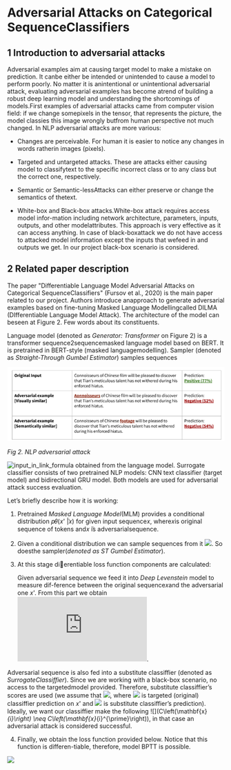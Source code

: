 # Adversarial Attacks on Categorical SequenceClassifiers

## **1  Introduction to adversarial attacks**

Adversarial examples aim at causing target model to make a mistake on prediction. It canbe either be intended or unintended to cause a model to perform poorly. No matter it is anintentional or unintentional adversarial attack, evaluating adversarial examples has become atrend of building a robust deep learning model and understanding the shortcomings of models.First examples of adversarial attacks came from computer vision field:  if we change somepixels in the tensor, that represents the picture, the model classies this image wrongly butfrom human perspective not much changed. In NLP adversarial attacks are more various:

* Changes are perceivable. For human it is easier to notice any changes in words ratherin images (pixels).

* Targeted and untargeted attacks. These are attacks either causing model to classifytext to the specific incorrect class or to any class but the correct one, respectively.

* Semantic or Semantic-lessAttacks can either preserve or change the semantics of thetext.

* White-box and Black-box attacks.White-box attack requires access model infor-mation including network architecture, parameters, inputs, outputs, and other modelattributes. This approach is very effective as it can access anything. In case of black-boxattack we do not have access to attacked model information except the inputs that wefeed in and outputs we get. In our project black-box scenario is considered.

## **2  Related paper description**

The paper "Differentiable Language Model Adversarial Attacks on Categorical SequenceClassifiers" (Fursov et al., 2020) is the main paper related to our project. Authors introduce anapproach to generate adversarial examples based on fine-tuning Masked Language Modellingcalled DILMA (DIfferentiable Language Model Attack). The architecture of the model can beseen at Figure 2. Few words about its constituents.

Language model (denoted as  _Generator: Transformer_ on Figure 2) is a transformer sequence2sequencemasked language model based on BERT. It is pretrained in BERT-style (masked languagemodelling). Sampler  (denoted  as _Straight-Through  Gumbel  Estimator_)  samples  sequences

![NLP adversarial attack](https://github.com/rodrigorivera/mds20_adversarial/blob/main/Project_status_update/images/NLP%20adversarial%20attack.png 'Fig 2. NLP adversarial attack')

_Fig 2. NLP adversarial attack_

 ![input_in_link_formula](https://latex.codecogs.com/svg.latex?x%27=\{x%27_1,%20\dots,%20x%27_n\}$%20from%20logits%20$\{p_1,%20\dots,%20p_n\}) obtained from the language model. Surrogate classifier consists of two pretrained NLP models: CNN text classifier (target model) and bidirectional GRU model. Both models are used for adversarial attack success evaluation.

Let’s briefly describe how it is working:

1. Pretrained _Masked Language Model_(MLM) provides a conditional distribution 𝑝𝜃(𝑥' ̈|𝑥) for given input sequence𝑥, where𝑥is original sequence of tokens and𝑥 ̈is adversarialsequence.

2. Given a conditional distribution we can sample sequences from it ![](https://latex.codecogs.com/svg.latex?x%27%20\sim%20p_{\theta}(x%27|x)). So doesthe sampler(_denoted as ST Gumbel Estimator_).

3. At this stage dierentiable loss function components are calculated:

     Given adversarial sequence we feed it into _Deep Levenstein_ model to measure dif-ference between the original sequence𝑥and the adversarial one 𝑥'. From this part we obtain ![](https://latex.codecogs.com/svg.latex?DL(x%27,x)).

Adversarial sequence is also fed into a substitute classiffier (denoted as _SurrogateClassiffier_). Since we are working with a black-box scenario, no access to the targetedmodel provided. Therefore, substitute classiffier’s scores are used (we assume that ![](https://latex.codecogs.com/svg.latex?C_{y}(x%27)%20\approx%20C^{true}_{y}(x%27)), where ![](https://latex.codecogs.com/svg.latex?C^{true}_{y}(x%27)) is targeted (original) classiffier prediction on 𝑥' and ![](https://latex.codecogs.com/svg.latex?C_{y}(x%27)) is substitute classiffier’s prediction).  Ideally, we want our classiffier make the following ![](C\left(\mathbf{x}_{i}\right) \neq C\left(\mathbf{x}_{i}^{\prime}\right)), in that case an adversarial attack is considered successful.

4. Finally, we obtain the loss function provided below. Notice that this function is differen-tiable, therefore, model BPTT is possible. 

![](https://latex.codecogs.com/svg.latex?\begin{equation}%20%20%20%20L\left(\mathbf{x}^{\prime},%20\mathbf{x},%20y\right)=\beta\left(1-D%20L\left(\mathbf{x}^{\prime},%20\mathbf{x}\right)\right)^{2}-\log%20\left(1-C_{y}\left(\mathbf{x}^{\prime}\right)\right)%20%20%20%20\end{equation})

